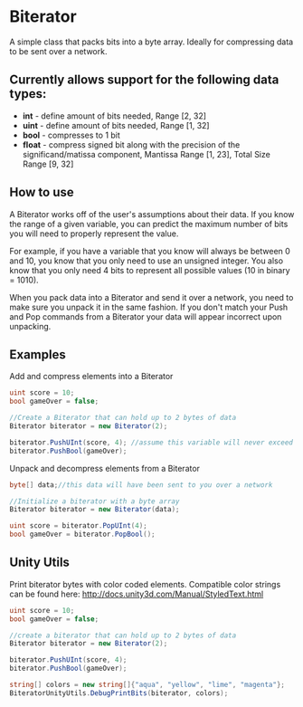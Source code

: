 Biterator
=========

A simple class that packs bits into a byte array. Ideally for compressing data to be sent over a network.

## Currently allows support for the following data types:

* **int** - define amount of bits needed, Range [2, 32]
* **uint** - define amount of bits needed, Range [1, 32]
* **bool** - compresses to 1 bit 
* **float** - compress signed bit along with the precision of the significand/matissa component, Mantissa Range [1, 23], Total Size Range [9, 32]

## How to use

A Biterator works off of the user's assumptions about their data. If you know the range of a given variable, you can predict the maximum number of bits you will need to properly represent the value.

For example, if you have a variable that you know will always be between 0 and 10, you know that you only need to use an unsigned integer. You also know that you only need 4 bits to represent all possible values (10 in binary = 1010).

When you pack data into a Biterator and send it over a network, you need to make sure you unpack it in the same fashion. If you don't match your Push and Pop commands from a Biterator your data will appear incorrect upon unpacking.

## Examples

Add and compress elements into a Biterator

```csharp
uint score = 10;
bool gameOver = false;

//Create a Biterator that can hold up to 2 bytes of data
Biterator biterator = new Biterator(2);

biterator.PushUInt(score, 4); //assume this variable will never exceed 4 bits
biterator.PushBool(gameOver);
```

Unpack and decompress elements from a Biterator

```csharp
byte[] data;//this data will have been sent to you over a network

//Initialize a biterator with a byte array
Biterator biterator = new Biterator(data);

uint score = biterator.PopUInt(4);
bool gameOver = biterator.PopBool();
```

## Unity Utils

Print biterator bytes with color coded elements.
Compatible color strings can be found here: http://docs.unity3d.com/Manual/StyledText.html

```csharp
uint score = 10;
bool gameOver = false;

//create a biterator that can hold up to 2 bytes of data
Biterator biterator = new Biterator(2);

biterator.PushUInt(score, 4);
biterator.PushBool(gameOver);

string[] colors = new string[]{"aqua", "yellow", "lime", "magenta"};
BiteratorUnityUtils.DebugPrintBits(biterator, colors);
```